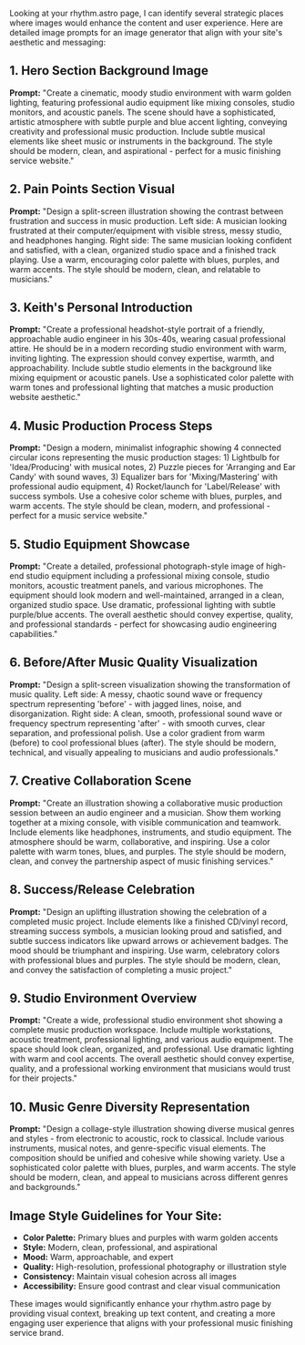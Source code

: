 Looking at your rhythm.astro page, I can identify several strategic places where images would enhance the content and user experience. Here are detailed image prompts for an image generator that align with your site's aesthetic and messaging:

## 1. **Hero Section Background Image**

**Prompt:** "Create a cinematic, moody studio environment with warm golden lighting, featuring professional audio equipment like mixing consoles, studio monitors, and acoustic panels. The scene should have a sophisticated, artistic atmosphere with subtle purple and blue accent lighting, conveying creativity and professional music production. Include subtle musical elements like sheet music or instruments in the background. The style should be modern, clean, and aspirational - perfect for a music finishing service website."

## 2. **Pain Points Section Visual**

**Prompt:** "Design a split-screen illustration showing the contrast between frustration and success in music production. Left side: A musician looking frustrated at their computer/equipment with visible stress, messy studio, and headphones hanging. Right side: The same musician looking confident and satisfied, with a clean, organized studio space and a finished track playing. Use a warm, encouraging color palette with blues, purples, and warm accents. The style should be modern, clean, and relatable to musicians."

## 3. **Keith's Personal Introduction**

**Prompt:** "Create a professional headshot-style portrait of a friendly, approachable audio engineer in his 30s-40s, wearing casual professional attire. He should be in a modern recording studio environment with warm, inviting lighting. The expression should convey expertise, warmth, and approachability. Include subtle studio elements in the background like mixing equipment or acoustic panels. Use a sophisticated color palette with warm tones and professional lighting that matches a music production website aesthetic."

## 4. **Music Production Process Steps**

**Prompt:** "Design a modern, minimalist infographic showing 4 connected circular icons representing the music production stages: 1) Lightbulb for 'Idea/Producing' with musical notes, 2) Puzzle pieces for 'Arranging and Ear Candy' with sound waves, 3) Equalizer bars for 'Mixing/Mastering' with professional audio equipment, 4) Rocket/launch for 'Label/Release' with success symbols. Use a cohesive color scheme with blues, purples, and warm accents. The style should be clean, modern, and professional - perfect for a music service website."

## 5. **Studio Equipment Showcase**

**Prompt:** "Create a detailed, professional photograph-style image of high-end studio equipment including a professional mixing console, studio monitors, acoustic treatment panels, and various microphones. The equipment should look modern and well-maintained, arranged in a clean, organized studio space. Use dramatic, professional lighting with subtle purple/blue accents. The overall aesthetic should convey expertise, quality, and professional standards - perfect for showcasing audio engineering capabilities."

## 6. **Before/After Music Quality Visualization**

**Prompt:** "Design a split-screen visualization showing the transformation of music quality. Left side: A messy, chaotic sound wave or frequency spectrum representing 'before' - with jagged lines, noise, and disorganization. Right side: A clean, smooth, professional sound wave or frequency spectrum representing 'after' - with smooth curves, clear separation, and professional polish. Use a color gradient from warm (before) to cool professional blues (after). The style should be modern, technical, and visually appealing to musicians and audio professionals."

## 7. **Creative Collaboration Scene**

**Prompt:** "Create an illustration showing a collaborative music production session between an audio engineer and a musician. Show them working together at a mixing console, with visible communication and teamwork. Include elements like headphones, instruments, and studio equipment. The atmosphere should be warm, collaborative, and inspiring. Use a color palette with warm tones, blues, and purples. The style should be modern, clean, and convey the partnership aspect of music finishing services."

## 8. **Success/Release Celebration**

**Prompt:** "Design an uplifting illustration showing the celebration of a completed music project. Include elements like a finished CD/vinyl record, streaming success symbols, a musician looking proud and satisfied, and subtle success indicators like upward arrows or achievement badges. The mood should be triumphant and inspiring. Use warm, celebratory colors with professional blues and purples. The style should be modern, clean, and convey the satisfaction of completing a music project."

## 9. **Studio Environment Overview**

**Prompt:** "Create a wide, professional studio environment shot showing a complete music production workspace. Include multiple workstations, acoustic treatment, professional lighting, and various audio equipment. The space should look clean, organized, and professional. Use dramatic lighting with warm and cool accents. The overall aesthetic should convey expertise, quality, and a professional working environment that musicians would trust for their projects."

## 10. **Music Genre Diversity Representation**

**Prompt:** "Design a collage-style illustration showing diverse musical genres and styles - from electronic to acoustic, rock to classical. Include various instruments, musical notes, and genre-specific visual elements. The composition should be unified and cohesive while showing variety. Use a sophisticated color palette with blues, purples, and warm accents. The style should be modern, clean, and appeal to musicians across different genres and backgrounds."

## Image Style Guidelines for Your Site:

- **Color Palette:** Primary blues and purples with warm golden accents
- **Style:** Modern, clean, professional, and aspirational
- **Mood:** Warm, approachable, and expert
- **Quality:** High-resolution, professional photography or illustration style
- **Consistency:** Maintain visual cohesion across all images
- **Accessibility:** Ensure good contrast and clear visual communication

These images would significantly enhance your rhythm.astro page by providing visual context, breaking up text content, and creating a more engaging user experience that aligns with your professional music finishing service brand.
